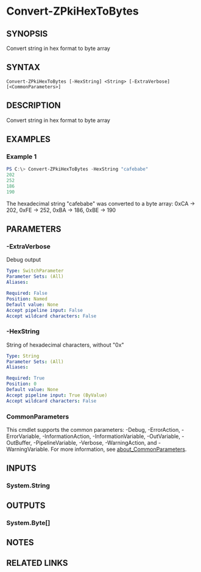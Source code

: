 ﻿---
external help file: ZPkiPsCore.dll-Help.xml
Module Name: ZPki
online version:
schema: 2.0.0
---

# Convert-ZPkiHexToBytes

## SYNOPSIS
Convert string in hex format to byte array

## SYNTAX

```
Convert-ZPkiHexToBytes [-HexString] <String> [-ExtraVerbose] [<CommonParameters>]
```

## DESCRIPTION
Convert string in hex format to byte array

## EXAMPLES

### Example 1
```powershell
PS C:\> Convert-ZPkiHexToBytes -HexString "cafebabe"
202
252
186
190
```

The hexadecimal string "cafebabe" was converted to a byte array: 0xCA -> 202, 0xFE -> 252, 0xBA -> 186, 0xBE -> 190

## PARAMETERS

### -ExtraVerbose
Debug output

```yaml
Type: SwitchParameter
Parameter Sets: (All)
Aliases:

Required: False
Position: Named
Default value: None
Accept pipeline input: False
Accept wildcard characters: False
```

### -HexString
String of hexadecimal characters, without "0x"

```yaml
Type: String
Parameter Sets: (All)
Aliases:

Required: True
Position: 0
Default value: None
Accept pipeline input: True (ByValue)
Accept wildcard characters: False
```

### CommonParameters
This cmdlet supports the common parameters: -Debug, -ErrorAction, -ErrorVariable, -InformationAction, -InformationVariable, -OutVariable, -OutBuffer, -PipelineVariable, -Verbose, -WarningAction, and -WarningVariable. For more information, see [about_CommonParameters](http://go.microsoft.com/fwlink/?LinkID=113216).

## INPUTS

### System.String

## OUTPUTS

### System.Byte[]

## NOTES

## RELATED LINKS
